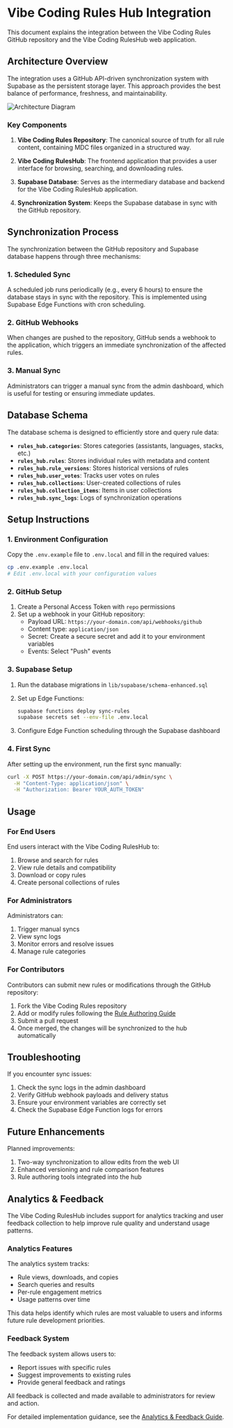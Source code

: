 # Vibe Coding Rules Hub Integration

This document explains the integration between the Vibe Coding Rules GitHub repository and the Vibe Coding RulesHub web application.

## Architecture Overview

The integration uses a GitHub API-driven synchronization system with Supabase as the persistent storage layer. This approach provides the best balance of performance, freshness, and maintainability.

![Architecture Diagram](docs/images/integration-architecture.png)

### Key Components

1. **Vibe Coding Rules Repository**: The canonical source of truth for all rule content, containing MDC files organized in a structured way.

2. **Vibe Coding RulesHub**: The frontend application that provides a user interface for browsing, searching, and downloading rules.

3. **Supabase Database**: Serves as the intermediary database and backend for the Vibe Coding RulesHub application.

4. **Synchronization System**: Keeps the Supabase database in sync with the GitHub repository.

## Synchronization Process

The synchronization between the GitHub repository and Supabase database happens through three mechanisms:

### 1. Scheduled Sync

A scheduled job runs periodically (e.g., every 6 hours) to ensure the database stays in sync with the repository. This is implemented using Supabase Edge Functions with cron scheduling.

### 2. GitHub Webhooks

When changes are pushed to the repository, GitHub sends a webhook to the application, which triggers an immediate synchronization of the affected rules.

### 3. Manual Sync

Administrators can trigger a manual sync from the admin dashboard, which is useful for testing or ensuring immediate updates.

## Database Schema

The database schema is designed to efficiently store and query rule data:

- **`rules_hub.categories`**: Stores categories (assistants, languages, stacks, etc.)
- **`rules_hub.rules`**: Stores individual rules with metadata and content
- **`rules_hub.rule_versions`**: Stores historical versions of rules
- **`rules_hub.user_votes`**: Tracks user votes on rules
- **`rules_hub.collections`**: User-created collections of rules
- **`rules_hub.collection_items`**: Items in user collections
- **`rules_hub.sync_logs`**: Logs of synchronization operations

## Setup Instructions

### 1. Environment Configuration

Copy the `.env.example` file to `.env.local` and fill in the required values:

```bash
cp .env.example .env.local
# Edit .env.local with your configuration values
```

### 2. GitHub Setup

1. Create a Personal Access Token with `repo` permissions
2. Set up a webhook in your GitHub repository:
   - Payload URL: `https://your-domain.com/api/webhooks/github`
   - Content type: `application/json`
   - Secret: Create a secure secret and add it to your environment variables
   - Events: Select "Push" events

### 3. Supabase Setup

1. Run the database migrations in `lib/supabase/schema-enhanced.sql`
2. Set up Edge Functions:
   ```bash
   supabase functions deploy sync-rules
   supabase secrets set --env-file .env.local
   ```

3. Configure Edge Function scheduling through the Supabase dashboard

### 4. First Sync

After setting up the environment, run the first sync manually:

```bash
curl -X POST https://your-domain.com/api/admin/sync \
  -H "Content-Type: application/json" \
  -H "Authorization: Bearer YOUR_AUTH_TOKEN"
```

## Usage

### For End Users

End users interact with the Vibe Coding RulesHub to:

1. Browse and search for rules
2. View rule details and compatibility
3. Download or copy rules
4. Create personal collections of rules

### For Administrators

Administrators can:

1. Trigger manual syncs
2. View sync logs
3. Monitor errors and resolve issues
4. Manage rule categories

### For Contributors

Contributors can submit new rules or modifications through the GitHub repository:

1. Fork the Vibe Coding Rules repository
2. Add or modify rules following the [Rule Authoring Guide](docs/Rule-Authoring-Guide.md)
3. Submit a pull request
4. Once merged, the changes will be synchronized to the hub automatically

## Troubleshooting

If you encounter sync issues:

1. Check the sync logs in the admin dashboard
2. Verify GitHub webhook payloads and delivery status
3. Ensure your environment variables are correctly set
4. Check the Supabase Edge Function logs for errors

## Future Enhancements

Planned improvements:

1. Two-way synchronization to allow edits from the web UI
2. Enhanced versioning and rule comparison features
3. Rule authoring tools integrated into the hub

## Analytics & Feedback

The Vibe Coding RulesHub includes support for analytics tracking and user feedback collection to help improve rule quality and understand usage patterns.

### Analytics Features

The analytics system tracks:

- Rule views, downloads, and copies
- Search queries and results
- Per-rule engagement metrics
- Usage patterns over time

This data helps identify which rules are most valuable to users and informs future rule development priorities.

### Feedback System

The feedback system allows users to:

- Report issues with specific rules
- Suggest improvements to existing rules
- Provide general feedback and ratings

All feedback is collected and made available to administrators for review and action.

For detailed implementation guidance, see the [Analytics & Feedback Guide](docs/Analytics-Feedback-Guide.md).
